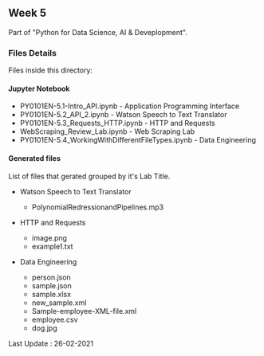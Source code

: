 ## Week 5

Part of "Python for Data Science, AI & Deveplopment".

### Files Details
Files inside this directory:

#### Jupyter Notebook
* PY0101EN-5.1-Intro_API.ipynb				- Application Programming Interface
* PY0101EN-5.2_API_2.ipynb				- Watson Speech to Text Translator
* PY0101EN-5.3_Requests_HTTP.ipynb			- HTTP and Requests
* WebScraping_Review_Lab.ipynb				- Web Scraping Lab
* PY0101EN-5.4_WorkingWithDifferentFileTypes.ipynb	- Data Engineering

#### Generated files
List of files that gerated grouped by it's Lab Title.

* Watson Speech to Text Translator

	- PolynomialRedressionandPipelines.mp3

* HTTP and Requests

	- image.png
	- example1.txt

* Data Engineering

	- person.json
	- sample.json
	- sample.xlsx
	- new_sample.xml
	- Sample-employee-XML-file.xml
	- employee.csv
	- dog.jpg

Last Update : 26-02-2021